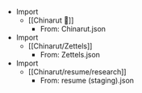 - Import
    - [[Chinarut 🦥]]
        - From: Chinarut.json
- Import
    - [[Chinarut/Zettels]]
        - From: Zettels.json
- Import
    - [[Chinarut/resume/research]]
        - From: resume (staging).json
